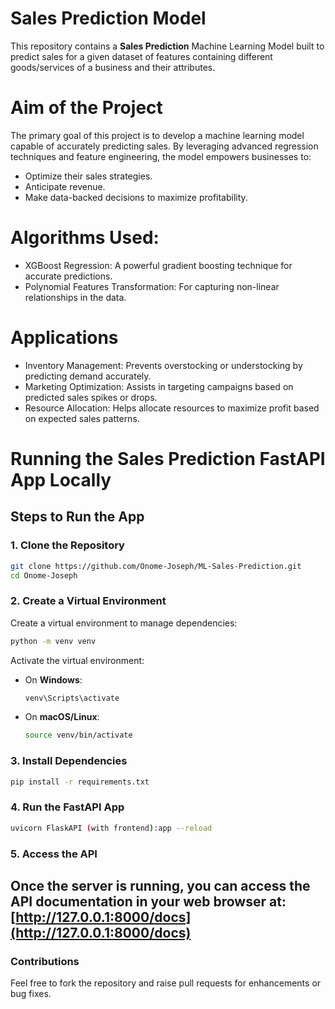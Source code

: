 # Sales Prediction Model
This repository contains a **Sales Prediction** Machine Learning Model built to predict sales for a given dataset of  features containing different goods/services of a business and their attributes.
#  Aim of the Project
The primary goal of this project is to develop a machine learning model capable of accurately predicting sales. By leveraging advanced regression techniques and feature engineering, the model empowers businesses to:
- Optimize their sales strategies.
- Anticipate revenue.
- Make data-backed decisions to maximize profitability.
# Algorithms Used:
- XGBoost Regression: A powerful gradient boosting technique for accurate predictions.
- Polynomial Features Transformation: For capturing non-linear relationships in the data.
# Applications
- Inventory Management: Prevents overstocking or understocking by predicting demand accurately.
- Marketing Optimization: Assists in targeting campaigns based on predicted sales spikes or drops.
- Resource Allocation: Helps allocate resources to maximize profit based on expected sales patterns.

# Running the Sales Prediction FastAPI App Locally
## Steps to Run the App
### 1. Clone the Repository

```bash
git clone https://github.com/Onome-Joseph/ML-Sales-Prediction.git
cd Onome-Joseph
```
### 2. Create a Virtual Environment

Create a virtual environment to manage dependencies:

```bash
python -m venv venv
```

Activate the virtual environment:
- On **Windows**:
  ```bash
  venv\Scripts\activate
  ```
- On **macOS/Linux**:
  ```bash
  source venv/bin/activate
  ```
### 3. Install Dependencies
```bash
pip install -r requirements.txt
```

### 4. Run the FastAPI App
```bash
uvicorn FlaskAPI (with frontend):app --reload
```
### 5. Access the API

Once the server is running, you can access the API documentation in your web browser at:
[http://127.0.0.1:8000/docs](http://127.0.0.1:8000/docs)
---
### Contributions
Feel free to fork the repository and raise pull requests for enhancements or bug fixes.
